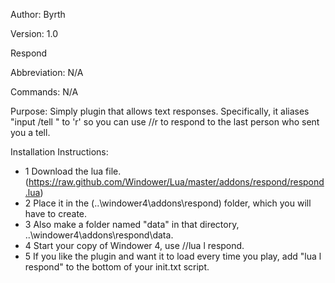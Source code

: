 Author: Byrth

Version: 1.0

Respond

Abbreviation: N/A

Commands: N/A

Purpose: Simply plugin that allows text responses. Specifically, it aliases "input /tell <name>" to 'r' so you can use //r to respond to the last person who sent you a tell.

Installation Instructions:

* 1 Download the lua file. (https://raw.github.com/Windower/Lua/master/addons/respond/respond.lua)
* 2 Place it in the (..\windower4\addons\respond\) folder, which you will have to create.
* 3 Also make a folder named "data" in that directory, ..\windower4\addons\respond\data.
* 4 Start your copy of Windower 4, use //lua l respond. 
* 5 If you like the plugin and want it to load every time you play, add "lua l respond" to the bottom of your init.txt script.
